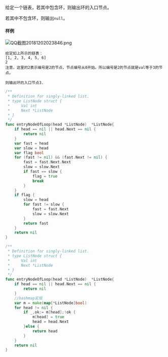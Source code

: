 给定一个链表，若其中包含环，则输出环的入口节点。

若其中不包含环，则输出`null`。

#### 样例

![QQ截图20181202023846.png](https://www.acwing.com/media/article/image/2018/12/02/19_69ba6d14f5-QQ%E6%88%AA%E5%9B%BE20181202023846.png)

```
给定如上所示的链表：
[1, 2, 3, 4, 5, 6]
2
注意，这里的2表示编号是2的节点，节点编号从0开始。所以编号是2的节点就是val等于3的节点。

则输出环的入口节点3.
```

```go
/**
 * Definition for singly-linked list.
 * type ListNode struct {
 *     Val int
 *     Next *ListNode
 * }
 */
func entryNodeOfLoop(head *ListNode)  *ListNode{
	if head == nil || head.Next == nil {
	    return nil
	}
	var fast = head
	var slow = head
	var flag bool
	for (fast != nil) && (fast.Next != nil) {
	    fast = fast.Next.Next
	    slow = slow.Next
	    if fast == slow {
	        flag = true
	        break
	    }
	}
	if flag {
	    slow = head
	    for fast != slow {
    	    fast = fast.Next
    	    slow = slow.Next
	    }
	    return fast
	}
	return nil
}
```

```go
/**
 * Definition for singly-linked list.
 * type ListNode struct {
 *     Val int
 *     Next *ListNode
 * }
 */
func entryNodeOfLoop(head *ListNode)  *ListNode{
    if head == nil || head.Next == nil {
        return nil
    }
	//hashmap实现
	var m = make(map[*ListNode]bool)
	for head != nil {
	    if _,ok:= m[head];!ok {
	        m[head] = true
	        head = head.Next
	    }else {
	        return head
	    }
	}
	return nil
}
```

